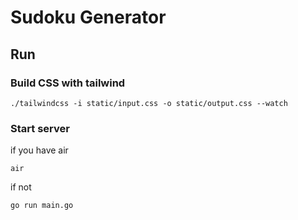 # Sudoku Generator

## Run

### Build CSS with tailwind

```
./tailwindcss -i static/input.css -o static/output.css --watch
```

### Start server

if you have air

```
air
```

if not

```
go run main.go
```
